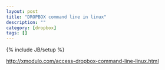 ```yaml
---
layout: post
title: "DROPBOX command line in linux"
description: ""
category: [dropbox]
tags: []
---
```

{% include JB/setup %}


<http://xmodulo.com/access-dropbox-command-line-linux.html>
